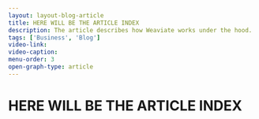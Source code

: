 ```yaml
---
layout: layout-blog-article
title: HERE WILL BE THE ARTICLE INDEX
description: The article describes how Weaviate works under the hood.
tags: ['Business', 'Blog']
video-link:
video-caption:
menu-order: 3
open-graph-type: article
---
```


# HERE WILL BE THE ARTICLE INDEX